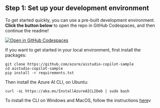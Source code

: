 ## Step 1: Set up your development environment

To get started quickly, you can use a pre-built development environment. **Click the button below** to open the repo in GitHub Codespaces, and then continue the readme!

[![Open in GitHub Codespaces](https://github.com/codespaces/badge.svg)](https://codespaces.new/Azure/aistudio-copilot-sample/tree/oct-refresh?quickstart=1)

If you want to get started in your local environment, first install the packages:
```
git clone https://github.com/azure/aistudio-copilot-sample
cd aistudio-copilot-sample
pip install -r requirements.txt
```

Then install the Azure AI CLI, on Ubuntu:
```
curl -sL https://aka.ms/InstallAzureAICLIDeb | sudo bash
```

To install the CLI on Windows and MacOS, follow the instructions [here](https://github.com/Azure/azureai-insiders/blob/main/previews/aistudio/how-to/use_azureai_sdk.md#install-the-cli)v
